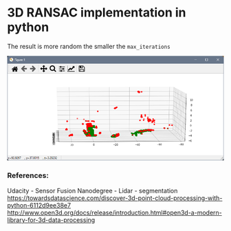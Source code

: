# 3D RANSAC implementation in python

The result is more random the smaller the ```max_iterations```

![alt text](https://github.com/kerm1t/py_RANSAC/blob/master/img/pyRANSAC_0.5m_thresh.png)

### References:
Udacity - Sensor Fusion Nanodegree - Lidar - segmentation  
https://towardsdatascience.com/discover-3d-point-cloud-processing-with-python-6112d9ee38e7  
http://www.open3d.org/docs/release/introduction.html#open3d-a-modern-library-for-3d-data-processing

